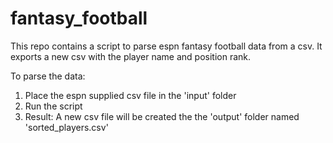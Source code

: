 # fantasy_football
This repo contains a script to parse espn fantasy football data from a csv. It exports a new csv with the player name and position rank.

To parse the data:
1. Place the espn supplied csv file in the 'input' folder
2. Run the script
3. Result: A new csv file will be created the the 'output' folder named 'sorted_players.csv'
